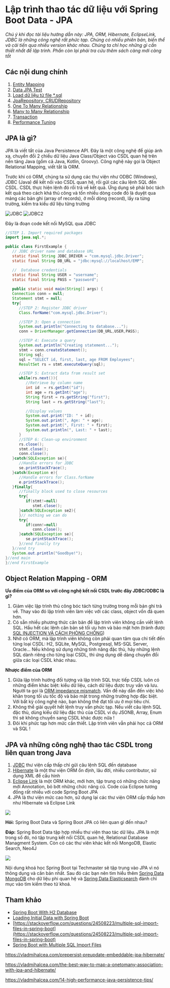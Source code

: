 # Lập trình thao tác dữ liệu với Spring Boot Data - JPA

*Chú ý khi đọc tài liệu hướng dẫn này: JPA, ORM, Hibernate, EclipseLink, JDBC là những công nghệ rất phức tạp. Chúng có nhiều phiên bản, biến thể và cải tiến qua nhiều version khác nhau. Chúng ta chỉ học những gì cần thiết nhất để lập trình. Phần còn lại phải tra cứu thêm sách càng mới càng tốt*
## Các nội dung chính
1. [Entity Mapping](EntityMapping.md)
2. [Data JPA Test](JPATest.md)
3. [Load dữ liệu từ file *.sql](LoadData.md)
4. [JpaRepository, CRUDRepository](Repository.md)
5. [One To Many Relationship](OneToMany.md)
6. [Many to Many Relationship](ManyToMany.md)
7. [Transaction](Transaction.md)
8. [Performance Tuning](performancetuning.md)


## JPA là gì?
JPA là viết tắt của Java Persistence API. Đây là một công nghệ để giúp ánh xạ, chuyển đổi 2 chiều dữ liệu Java Class/Object vào CSDL quan hệ trên nền tảng Java (gồm cả Java, Kotlin, Groovy). Công nghệ này gọi là Object Relational Mapping, viết tắt là ORM.


Trước khi có ORM, chúng ta sử dụng các thư viện như ODBC (Windows), JDBC (Java) để kết nối vào CSDL quan hệ, rồi gửi các câu lệnh SQL đến CSDL. CSDL thực hiện lệnh đó rồi trả về kết quả. Ứng dụng sẽ phải bóc tách kết quả theo cách khá thủ công và tốn nhiều dòng code đó là duyệt qua mảng các bản ghi (array of records), ở mỗi dòng (record), lấy ra từng trường, kiểm tra kiểu dữ liệu từng trường

![JDBC](images/jdbc.png)
![JDBC2](images/jdbc1.jpg)

Đây là đoạn code kết nối MySQL qua JDBC
```java
//STEP 1. Import required packages
import java.sql.*;

public class FirstExample {
   // JDBC driver name and database URL
   static final String JDBC_DRIVER = "com.mysql.jdbc.Driver";  
   static final String DB_URL = "jdbc:mysql://localhost/EMP";

   //  Database credentials
   static final String USER = "username";
   static final String PASS = "password";
   
   public static void main(String[] args) {
   Connection conn = null;
   Statement stmt = null;
   try{
      //STEP 2: Register JDBC driver
      Class.forName("com.mysql.jdbc.Driver");

      //STEP 3: Open a connection
      System.out.println("Connecting to database...");
      conn = DriverManager.getConnection(DB_URL,USER,PASS);

      //STEP 4: Execute a query
      System.out.println("Creating statement...");
      stmt = conn.createStatement();
      String sql;
      sql = "SELECT id, first, last, age FROM Employees";
      ResultSet rs = stmt.executeQuery(sql);

      //STEP 5: Extract data from result set
      while(rs.next()){
         //Retrieve by column name
         int id  = rs.getInt("id");
         int age = rs.getInt("age");
         String first = rs.getString("first");
         String last = rs.getString("last");

         //Display values
         System.out.print("ID: " + id);
         System.out.print(", Age: " + age);
         System.out.print(", First: " + first);
         System.out.println(", Last: " + last);
      }
      //STEP 6: Clean-up environment
      rs.close();
      stmt.close();
      conn.close();
   }catch(SQLException se){
      //Handle errors for JDBC
      se.printStackTrace();
   }catch(Exception e){
      //Handle errors for Class.forName
      e.printStackTrace();
   }finally{
      //finally block used to close resources
      try{
         if(stmt!=null)
            stmt.close();
      }catch(SQLException se2){
      }// nothing we can do
      try{
         if(conn!=null)
            conn.close();
      }catch(SQLException se){
         se.printStackTrace();
      }//end finally try
   }//end try
   System.out.println("Goodbye!");
}//end main
}//end FirstExample
``` 
## Object Relation Mapping - ORM

**Ưu điểm của ORM so với công nghệ kết nối CSDL trước đây JDBC/ODBC là gì?**

1. Giảm việc lập trình thủ công bóc tách từng trường trong mỗi bản ghi trả về. Thay vào đó lập trình viên làm việc với các class, object vốn đã quen hơn.
2. Có sẵn nhiều phương thức căn bản để lập trình viên không cần viết lệnh SQL. Hầu hết các lệnh căn bản sẽ tối ưu hơn và bảo mật hơn (tránh được [SQL INJECTION VÀ CÁCH PHÒNG CHỐNG](https://viblo.asia/p/sql-injection-va-cach-phong-chong-OeVKB410lkW))
3. Nhờ có ORM, mà lập trình viên không còn phải quan tâm qua chi tiết đến từng loại CSDL: H2, SQLite, MySQL, Postgresql, MS-SQL Server, Oracle... Nếu không sử dụng những tính năng đặc thù, hãy những lệnh SQL dành riêng cho từng loại CSDL, thì ứng dụng dễ dàng chuyển đổi giữa các loại CSDL khác nhau.

**Nhược điểm của ORM**
1. Giữa lập trình hướng đối tượng và lập trình SQL trực tiếp CSDL luôn có những điểm khác biệt: kiểu dữ liệu, cách dữ liệu được truy vấn và lưu. Người ta gọi là [ORM impedance mismatch](https://en.wikipedia.org/wiki/Object%E2%80%93relational_impedance_mismatch). Vấn đề này dẫn đến việc khó khăn trong tối ưu tốc độ và bảo mật trong những trường hợp đặc biệt. Với bất kỳ công nghệ nào, bạn không thể đạt tối ưu ở mọi tiêu chí.
2. Không thể giải quyết hết lệnh truy vấn phức tạp. Nếu viết câu lệnh SQL đặc thù, dùng kiểu dữ liệu đặc thù của CSDL ví dụ JSONB, Array, Enum thì sẽ không chuyển sang CSDL khác được nữa !
3. Đôi khi phức tạp hơn mức cần thiết. Lập trình viên vẫn phải học cả ORM và SQL !

## JPA và những công nghệ thao tác CSDL trong liên quan trong Java

1. [JDBC](https://en.wikipedia.org/wiki/Java_Database_Connectivity) thư viện cấp thấp chỉ gửi câu lệnh SQL đến database
2. [Hibernate](https://hibernate.org/) là một thư viện ORM ổn định, lâu đời, nhiều contributor, sử dụng XML để cấu hình
3. [Eclipse Link](https://www.eclipse.org/eclipselink/) là một ORM khác, mới hơn, tập trung có những chức năng mới Annotation, bỏ bớt những chức năng cũ. Code của Eclipse tương đồng rất nhiều với code Spring Boot JPA
4. JPA là thư viện mức cao hơn, sử dụng lại các thư viện ORM cấp thấp hơn như Hibernate và Eclipse Link 

![](images/jpa.png)

**Hỏi:** Spring Boot Data và Spring Boot JPA có liên quan gì đến nhau?

**Đáp:** Spring Boot Data tập hợp nhiều thư viện thao tác dữ liệu. JPA là một trong số đó, nó tập trung kết nối CSDL quan hệ, Relational Database Managment System. Còn có các thư viên khác kết nối MongoDB, Elastic Search, Neo4J

![](images/spring_data.jpg)

Nội dung khoá học Spring Boot tại Techmaster sẽ tập trung vào JPA vì nó thông dụng và căn bản nhất. Sau đó các bạn nên tìm hiểu thêm [Spring Data MongoDB](https://spring.io/projects/spring-data-mongodb) cho dữ liệu phi quan hệ và [Spring Data Elasticsearch](https://spring.io/projects/spring-data-elasticsearch) đánh chỉ mục vào tìm kiếm theo từ khoá.





## Tham khảo
- [Spring Boot With H2 Database](https://www.baeldung.com/spring-boot-h2-database)
- [Loading Initial Data with Spring Boot](https://www.baeldung.com/spring-boot-data-sql-and-schema-sql)
- [https://stackoverflow.com/questions/24508223/multiple-sql-import-files-in-spring-boot](https://stackoverflow.com/questions/24508223/multiple-sql-import-files-in-spring-boot)
- [Spring Boot with Multiple SQL Import Files](https://www.baeldung.com/spring-boot-sql-import-files)

https://vladmihalcea.com/prepersist-preupdate-embeddable-jpa-hibernate/

https://vladmihalcea.com/the-best-way-to-map-a-onetomany-association-with-jpa-and-hibernate/


https://vladmihalcea.com/14-high-performance-java-persistence-tips/